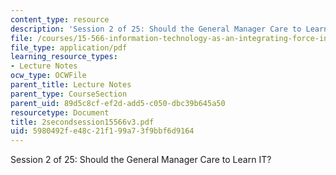```yaml
---
content_type: resource
description: 'Session 2 of 25: Should the General Manager Care to Learn IT?'
file: /courses/15-566-information-technology-as-an-integrating-force-in-manufacturing-spring-2003/5980492fe48c21f199a73f9bbf6d9164_2secondsession15566v3.pdf
file_type: application/pdf
learning_resource_types:
- Lecture Notes
ocw_type: OCWFile
parent_title: Lecture Notes
parent_type: CourseSection
parent_uid: 89d5c8cf-ef2d-add5-c050-dbc39b645a50
resourcetype: Document
title: 2secondsession15566v3.pdf
uid: 5980492f-e48c-21f1-99a7-3f9bbf6d9164
---
```

Session 2 of 25: Should the General Manager Care to Learn IT?

